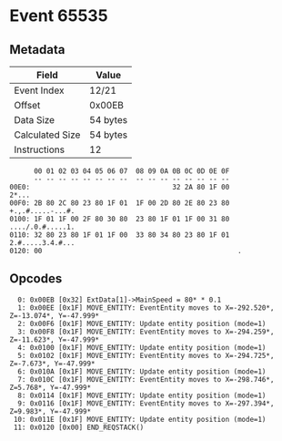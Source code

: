 # Event 65535

## Metadata

| Field           | Value    |
|-----------------|----------|
| Event Index     | 12/21    |
| Offset          | 0x00EB   |
| Data Size       | 54 bytes |
| Calculated Size | 54 bytes |
| Instructions    | 12       |

```
      00 01 02 03 04 05 06 07  08 09 0A 0B 0C 0D 0E 0F
      -- -- -- -- -- -- -- --  -- -- -- -- -- -- -- --
00E0:                                   32 2A 80 1F 00             2*...
00F0: 2B 80 2C 80 23 80 1F 01  1F 00 2D 80 2E 80 23 80  +.,.#.....-...#.
0100: 1F 01 1F 00 2F 80 30 80  23 80 1F 01 1F 00 31 80  ..../.0.#.....1.
0110: 32 80 23 80 1F 01 1F 00  33 80 34 80 23 80 1F 01  2.#.....3.4.#...
0120: 00                                                .               
```

## Opcodes

```
  0: 0x00EB [0x32] ExtData[1]->MainSpeed = 80* * 0.1
  1: 0x00EE [0x1F] MOVE_ENTITY: EventEntity moves to X=-292.520*, Z=-13.074*, Y=-47.999*
  2: 0x00F6 [0x1F] MOVE_ENTITY: Update entity position (mode=1)
  3: 0x00F8 [0x1F] MOVE_ENTITY: EventEntity moves to X=-294.259*, Z=-11.623*, Y=-47.999*
  4: 0x0100 [0x1F] MOVE_ENTITY: Update entity position (mode=1)
  5: 0x0102 [0x1F] MOVE_ENTITY: EventEntity moves to X=-294.725*, Z=-7.673*, Y=-47.999*
  6: 0x010A [0x1F] MOVE_ENTITY: Update entity position (mode=1)
  7: 0x010C [0x1F] MOVE_ENTITY: EventEntity moves to X=-298.746*, Z=5.768*, Y=-47.999*
  8: 0x0114 [0x1F] MOVE_ENTITY: Update entity position (mode=1)
  9: 0x0116 [0x1F] MOVE_ENTITY: EventEntity moves to X=-297.394*, Z=9.983*, Y=-47.999*
 10: 0x011E [0x1F] MOVE_ENTITY: Update entity position (mode=1)
 11: 0x0120 [0x00] END_REQSTACK()
```
